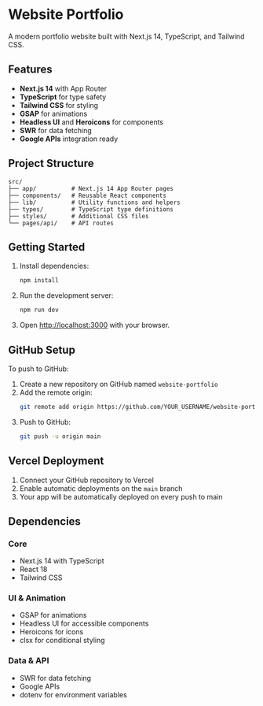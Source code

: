 # Website Portfolio

A modern portfolio website built with Next.js 14, TypeScript, and Tailwind CSS.

## Features

- **Next.js 14** with App Router
- **TypeScript** for type safety
- **Tailwind CSS** for styling
- **GSAP** for animations
- **Headless UI** and **Heroicons** for components
- **SWR** for data fetching
- **Google APIs** integration ready

## Project Structure

```
src/
├── app/          # Next.js 14 App Router pages
├── components/   # Reusable React components
├── lib/          # Utility functions and helpers
├── types/        # TypeScript type definitions
├── styles/       # Additional CSS files
└── pages/api/    # API routes
```

## Getting Started

1. Install dependencies:

   ```bash
   npm install
   ```

2. Run the development server:

   ```bash
   npm run dev
   ```

3. Open [http://localhost:3000](http://localhost:3000) with your browser.

## GitHub Setup

To push to GitHub:

1. Create a new repository on GitHub named `website-portfolio`
2. Add the remote origin:
   ```bash
   git remote add origin https://github.com/YOUR_USERNAME/website-portfolio.git
   ```
3. Push to GitHub:
   ```bash
   git push -u origin main
   ```

## Vercel Deployment

1. Connect your GitHub repository to Vercel
2. Enable automatic deployments on the `main` branch
3. Your app will be automatically deployed on every push to main

## Dependencies

### Core

- Next.js 14 with TypeScript
- React 18
- Tailwind CSS

### UI & Animation

- GSAP for animations
- Headless UI for accessible components
- Heroicons for icons
- clsx for conditional styling

### Data & API

- SWR for data fetching
- Google APIs
- dotenv for environment variables
